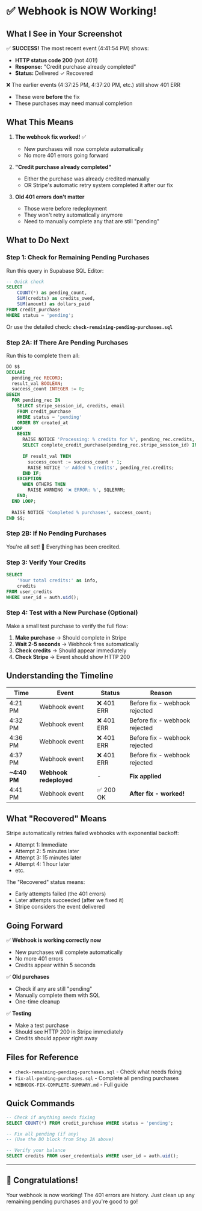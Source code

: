 # ✅ Webhook is NOW Working!

## What I See in Your Screenshot

✅ **SUCCESS!** The most recent event (4:41:54 PM) shows:
- **HTTP status code 200** (not 401!)
- **Response:** "Credit purchase already completed"
- **Status:** Delivered ✓ Recovered

❌ The earlier events (4:37:25 PM, 4:37:20 PM, etc.) still show 401 ERR
- These were **before** the fix
- These purchases may need manual completion

## What This Means

1. **The webhook fix worked!** ✅
   - New purchases will now complete automatically
   - No more 401 errors going forward

2. **"Credit purchase already completed"**
   - Either the purchase was already credited manually
   - OR Stripe's automatic retry system completed it after our fix

3. **Old 401 errors don't matter**
   - Those were before redeployment
   - They won't retry automatically anymore
   - Need to manually complete any that are still "pending"

## What to Do Next

### Step 1: Check for Remaining Pending Purchases

Run this query in Supabase SQL Editor:

```sql
-- Quick check
SELECT 
    COUNT(*) as pending_count,
    SUM(credits) as credits_owed,
    SUM(amount) as dollars_paid
FROM credit_purchase
WHERE status = 'pending';
```

Or use the detailed check: **`check-remaining-pending-purchases.sql`**

### Step 2A: If There Are Pending Purchases

Run this to complete them all:

```sql
DO $$
DECLARE
  pending_rec RECORD;
  result_val BOOLEAN;
  success_count INTEGER := 0;
BEGIN
  FOR pending_rec IN 
    SELECT stripe_session_id, credits, email
    FROM credit_purchase 
    WHERE status = 'pending'
    ORDER BY created_at
  LOOP
    BEGIN
      RAISE NOTICE 'Processing: % credits for %', pending_rec.credits, pending_rec.email;
      SELECT complete_credit_purchase(pending_rec.stripe_session_id) INTO result_val;
      
      IF result_val THEN
        success_count := success_count + 1;
        RAISE NOTICE '✅ Added % credits', pending_rec.credits;
      END IF;
    EXCEPTION
      WHEN OTHERS THEN
        RAISE WARNING '❌ ERROR: %', SQLERRM;
    END;
  END LOOP;
  
  RAISE NOTICE 'Completed % purchases', success_count;
END $$;
```

### Step 2B: If No Pending Purchases

You're all set! 🎉 Everything has been credited.

### Step 3: Verify Your Credits

```sql
SELECT 
    'Your total credits:' as info,
    credits
FROM user_credits
WHERE user_id = auth.uid();
```

### Step 4: Test with a New Purchase (Optional)

Make a small test purchase to verify the full flow:

1. **Make purchase** → Should complete in Stripe
2. **Wait 2-5 seconds** → Webhook fires automatically  
3. **Check credits** → Should appear immediately
4. **Check Stripe** → Event should show HTTP 200

## Understanding the Timeline

| Time | Event | Status | Reason |
|------|-------|--------|--------|
| 4:21 PM | Webhook event | ❌ 401 ERR | Before fix - webhook rejected |
| 4:32 PM | Webhook event | ❌ 401 ERR | Before fix - webhook rejected |
| 4:36 PM | Webhook event | ❌ 401 ERR | Before fix - webhook rejected |
| 4:37 PM | Webhook event | ❌ 401 ERR | Before fix - webhook rejected |
| **~4:40 PM** | **Webhook redeployed** | - | **Fix applied** |
| 4:41 PM | Webhook event | ✅ 200 OK | **After fix - worked!** |

## What "Recovered" Means

Stripe automatically retries failed webhooks with exponential backoff:
- Attempt 1: Immediate
- Attempt 2: 5 minutes later
- Attempt 3: 15 minutes later
- Attempt 4: 1 hour later
- etc.

The "Recovered" status means:
- Early attempts failed (the 401 errors)
- Later attempts succeeded (after we fixed it)
- Stripe considers the event delivered

## Going Forward

✅ **Webhook is working correctly now**
- New purchases will complete automatically
- No more 401 errors
- Credits appear within 5 seconds

✅ **Old purchases**
- Check if any are still "pending"
- Manually complete them with SQL
- One-time cleanup

✅ **Testing**
- Make a test purchase
- Should see HTTP 200 in Stripe immediately
- Credits should appear right away

## Files for Reference

- `check-remaining-pending-purchases.sql` - Check what needs fixing
- `fix-all-pending-purchases.sql` - Complete all pending purchases
- `WEBHOOK-FIX-COMPLETE-SUMMARY.md` - Full guide

## Quick Commands

```sql
-- Check if anything needs fixing
SELECT COUNT(*) FROM credit_purchase WHERE status = 'pending';

-- Fix all pending (if any)
-- (Use the DO block from Step 2A above)

-- Verify your balance
SELECT credits FROM user_credentials WHERE user_id = auth.uid();
```

---

## 🎉 Congratulations!

Your webhook is now working! The 401 errors are history. Just clean up any remaining pending purchases and you're good to go!
